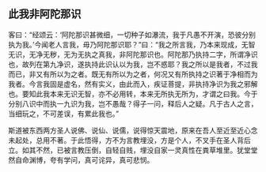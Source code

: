 ## 此我非阿陀那识

客曰：“经颂云：‘阿陀那识甚微细，一切种子如瀑流，我于凡愚不开演，恐彼分别执为我。’今闻老人言我，毋乃阿陀那识耶？”曰：“我之所言我，乃本来现成，无智无识，无净无秽，无为无执之真我，非阿陀那识也。阿陀那乃执持二字，所谓净识也，故列在第九净识，遂执持此识认以为我，岂不惑耶？我之所以是我者，不过我而已，非又有所以为之者。既无有所以为之者，何况又有所执持之识著于净相而为我者。今言我固是虚名，然有实义，由此而入，疾证菩提，非执持净识为我之邪解也。要知此我本来无识无智，亦不必用转，本来无所执无所为，才谓之曰我。今于分别八识中而执一九识为我，岂不愚哉？得子一问，释后人之疑。凡于古人之言，当细玩之，不可差误，有累此我也。”

斯道被东西两方圣人说佛、说仙、说儒，说得惊天震地，原来在吾人至近至近心念未起处，总用不著。于此悟得，方不为言教埋没，方是个人，不叉手在圣人背后立。如其不然，已被言教压倒，自轻自贱，埋没自家一灵真性在粪草堆里。犹堂堂然自命渊博，夸有学问，真可诧异，真可悲悯。

